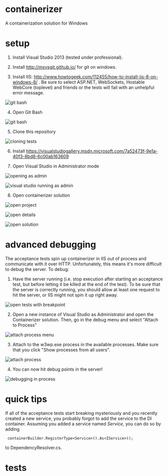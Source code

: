 containerizer
=============

A containerization solution for Windows

setup
=====
1) Install Visual Studio 2013 (tested under professional).

2) Install http://msysgit.github.io/ for git on windows.

3) Install IIS: http://www.howtogeek.com/112455/how-to-install-iis-8-on-windows-8/ . Be sure to select ASP.NET, WebSockets, Hostable WebCore (toplevel) and friends or the tests will fail with an unhelpful error message.

![git bash](https://github.com/pivotal-cf-experimental/containerizer/blob/master/README_images/iis_options.png)

4) Open Git Bash

![git bash](https://github.com/pivotal-cf-experimental/containerizer/blob/master/README_images/git_bash.png)

5) Clone this repository

![cloning](https://github.com/pivotal-cf-experimental/containerizer/blob/master/README_images/cloning.png)
tests

6) Install https://visualstudiogallery.msdn.microsoft.com/7a52473f-9e1a-40f3-8bd8-6c00ab163609

7) Open Visual Studio in Administrator mode

![opening as admin](https://github.com/pivotal-cf-experimental/containerizer/blob/master/README_images/open_as_admin.png)

![visual studio running as admin](https://github.com/pivotal-cf-experimental/containerizer/blob/master/README_images/showing_vs_running_as_admin.png)

8) Open containerizer solution

![open project](https://github.com/pivotal-cf-experimental/containerizer/blob/master/README_images/open_project.png)

![open details](https://github.com/pivotal-cf-experimental/containerizer/blob/master/README_images/open_details.png)

![open solution](https://github.com/pivotal-cf-experimental/containerizer/blob/master/README_images/open_solution.png)


advanced debugging
==================

The acceptance tests spin up containerizer in IIS out of process and communicate with it over HTTP. Unfortunately, this means it's more difficult to debug the server. To debug:

1) Have the server running (i.e. stop execution after starting an acceptance test, but before letting it be killed at the end of the test). To be sure that the server is correctly running, you should allow at least one request to hit the server, or IIS might not spin it up right away.

![open tests with breakpoint](https://github.com/pivotal-cf-experimental/containerizer/blob/master/README_images/open_tests_with_breakpoint.png)

2) Open a new instance of Visual Studio as Administrator and open the Containerizer solution. Then, go in the debug menu and select "Attach to Process"

![attach process menu](https://github.com/pivotal-cf-experimental/containerizer/blob/master/README_images/attach_to_process_menu.png)

3) Attach to the w3wp.exe process in the available processes. Make sure that you click "Show processes from all users".

![attach process](https://github.com/pivotal-cf-experimental/containerizer/blob/master/README_images/attach_process.png)

4) You can now hit debug points in the server!

![debugging in process](https://github.com/pivotal-cf-experimental/containerizer/blob/master/README_images/debugging_in_process.png)


quick tips
==========

If all of the acceptance tests start breaking mysteriously and you recently created a new service, you probably forgot to add the service to the DI container. Assuming you added a service named *Service*, you can do so by adding

     containerBuilder.RegisterType<Service>().As<IService>();

to DependencyResolver.cs.

tests
=====

